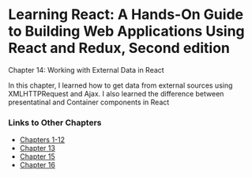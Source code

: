 <h1>Learning React: A Hands-On Guide to Building Web Applications Using React and Redux, Second edition</h1>

Chapter 14: Working with External Data in React

In this chapter, I learned how to get data from external sources using XMLHTTPRequest and Ajax. I also learned the difference between presentatinal and Container components in React

<h3>Links to Other Chapters</h3>
<ul>
  <li><a href="https://github.com/justinfrey64/learning-react-chapters-1-through-12">Chapters 1-12</a></li>
  <li><a href="https://github.com/justinfrey64/learning-react-chapter-13">Chapter 13</a></li>
  <li><a href="https://github.com/justinfrey64/learning-react-chapter-15">Chapter 15</a></li>
  <li><a href="https://github.com/justinfrey64/learning-react-chapter-16">Chapter 16</a></li>
</ul>
